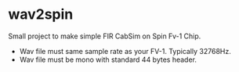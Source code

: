 # wav2spin

Small project to make simple FIR CabSim on Spin Fv-1 Chip.

* Wav file must same  sample rate as your FV-1. Typically 32768Hz.
* Wav file must be mono with standard 44 bytes header.
